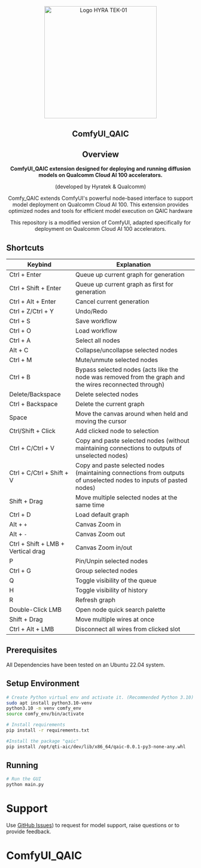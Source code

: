 <div align="center">

<img src="https://github.com/user-attachments/assets/5b4c61c1-31eb-40b7-bfdd-0afbcbfe74b5" alt="Logo HYRA TEK-01" width="300" />

## ComfyUI_QAIC


## Overview


**ComfyUI_QAIC extension designed for deploying and running diffusion models on Qualcomm Cloud AI 100 accelerators.**

(developed by Hyratek & Qualcomm)

Comfy_QAIC extends ComfyUI's powerful node-based interface to support model deployment on Qualcomm Cloud AI 100. This extension provides optimized nodes and tools for efficient model execution on QAIC hardware

This repository is a modified version of ComfyUI, adapted specifically for deployment on Qualcomm Cloud AI 100 accelerators.
</div>




## Shortcuts

| Keybind                            | Explanation                                                                                                        |
|------------------------------------|--------------------------------------------------------------------------------------------------------------------|
| Ctrl + Enter                       | Queue up current graph for generation                                                                              |
| Ctrl + Shift + Enter               | Queue up current graph as first for generation                                                                     |
| Ctrl + Alt + Enter                 | Cancel current generation                                                                                          |
| Ctrl + Z/Ctrl + Y                  | Undo/Redo                                                                                                          |
| Ctrl + S                           | Save workflow                                                                                                      |
| Ctrl + O                           | Load workflow                                                                                                      |
| Ctrl + A                           | Select all nodes                                                                                                   |
| Alt + C                            | Collapse/uncollapse selected nodes                                                                                 |
| Ctrl + M                           | Mute/unmute selected nodes                                                                                         |
| Ctrl + B                           | Bypass selected nodes (acts like the node was removed from the graph and the wires reconnected through)            |
| Delete/Backspace                   | Delete selected nodes                                                                                              |
| Ctrl + Backspace                   | Delete the current graph                                                                                           |
| Space                              | Move the canvas around when held and moving the cursor                                                             |
| Ctrl/Shift + Click                 | Add clicked node to selection                                                                                      |
| Ctrl + C/Ctrl + V                  | Copy and paste selected nodes (without maintaining connections to outputs of unselected nodes)                     |
| Ctrl + C/Ctrl + Shift + V          | Copy and paste selected nodes (maintaining connections from outputs of unselected nodes to inputs of pasted nodes) |
| Shift + Drag                       | Move multiple selected nodes at the same time                                                                      |
| Ctrl + D                           | Load default graph                                                                                                 |
| Alt + `+`                          | Canvas Zoom in                                                                                                     |
| Alt + `-`                          | Canvas Zoom out                                                                                                    |
| Ctrl + Shift + LMB + Vertical drag | Canvas Zoom in/out                                                                                                 |
| P                                  | Pin/Unpin selected nodes                                                                                           |
| Ctrl + G                           | Group selected nodes                                                                                               |
| Q                                  | Toggle visibility of the queue                                                                                     |
| H                                  | Toggle visibility of history                                                                                       |
| R                                  | Refresh graph                                                                                                      |
| Double-Click LMB                   | Open node quick search palette                                                                                     |
| Shift + Drag                       | Move multiple wires at once                                                                                        |
| Ctrl + Alt + LMB                   | Disconnect all wires from clicked slot                                                                             |


## Prerequisites

All Dependencies have been tested on an Ubuntu 22.04 system.

## Setup Environment

```bash
# Create Python virtual env and activate it. (Recommended Python 3.10)
sudo apt install python3.10-venv
python3.10 -m venv comfy_env
source comfy_env/bin/activate

# Install requirements
pip install -r requirements.txt

#Install the package "qaic"
pip install /opt/qti-aic/dev/lib/x86_64/qaic-0.0.1-py3-none-any.whl

``` 

## Running

```bash
# Run the GUI
python main.py
```

# Support 
Use [GitHub Issues]()) to request for model support, raise questions or to provide feedback.  

# ComfyUI_QAIC
